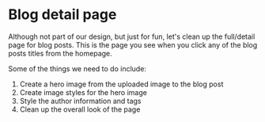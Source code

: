 # Blog detail page

Although not part of our design, but just for fun, let's clean up the full/detail page for blog posts.  This is the page you see when you click any of the blog posts titles from the homepage.

Some of the things we need to do include:

1. Create a hero image from the uploaded image to the blog post
2. Create image styles for the hero image
3. Style the author information and tags
4. Clean up the overall look of the page


